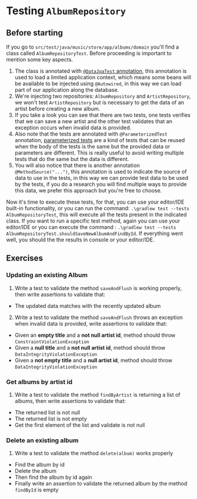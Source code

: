 # Testing `AlbumRepository`

## Before starting

If you go to `src/test/java/music/store/app/albums/domain` you'll find a class called `AlbumRepositoryTest`. Before proceeding 
is important to mention some key aspects.

1. The class is annotated with [`@DataJpaTest` annotation](https://www.baeldung.com/junit-datajpatest-repository), this annotation
is used to load a limited application context, which means some beans will be available to be injected using `@Autowired`, in this way
we can load part of our application along the database.
2. We're injecting two repositories: `AlbumRepository` and `ArtistRepository`, we won't test `ArtistRepository` but is necessary to get the data of an artist
before creating a new album.
3. If you take a look you can see that there are two tests, one tests verifies that we can save a new artist and the other test validates that an exception occurs
when invalid data is provided.
4. Also note that the tests are annotated with `@ParameterizedTest` annotation, [parameterized tests](https://www.baeldung.com/parameterized-tests-junit-5) are a kind
of tests that can be reused when the body of the tests is the same but the provided data or parameters are different.
This is really useful to avoid writing multiple tests that do the same but the data is different.
5. You will also notice that there is another annotation `@MethodSource("...")`, this annotation is used to
indicate the source of data to use in the tests, in this way we can provide test data to be used by the tests, if you do
a research you will find multiple ways to provide this data, we prefer this approach but you're free to choose.

Now it's time to execute these tests, for that, you can use your editor/IDE built-in functionality, or you can run the command:
`.\gradlew test --tests AlbumRepositoryTest`, this will execute all the tests present in
the indicated class. If you want to run a specific test method, again you can use your editor/IDE
or you can execute the command : `.\gradlew test --tests AlbumRepositoryTest.shouldSaveNewAlbumAndFindById`. If everything went well, you should the the results
in console or your editor/IDE.

## Exercises

### Updating an existing Album

1. Write a test to validate the method `saveAndFlush` is working properly, then write assertions to validate that:

- The updated data matches with the recently updated album

2. Write a test to validate the method `saveAndFlush` throws an exception when invalid data is provided, write assertions to validate that:

- Given an **empty title** and a **not null artist id**, method should throw `ConstraintViolationException`
- Given a **null title** and a **not null artist id**, method should throw `DataIntegrityViolationException`
- Given a **not empty title** and a **null artist id**, method should throw `DataIntegrityViolationException`

### Get albums by artist id

1. Write a test to validate the method `findByArtist` is returning a list of albums, then write assertions to validate that:

- The returned list is not null
- The returned list is not empty
- Get the first element of the list and validate is not null

### Delete an existing album

1. Write a test to validate the method `delete(album)` works properly

- Find the album by id
- Delete the album
- Then find the album by id again
- Finally write an assertion to validate the returned album by the method `findById` is empty